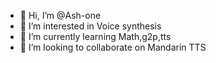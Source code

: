 - 👋 Hi, I’m @Ash-one
- 👀 I’m interested in Voice synthesis
- 🌱 I’m currently learning Math,g2p,tts
- 💞️ I’m looking to collaborate on Mandarin TTS


<!---
Ash-one/Ash-one is a ✨ special ✨ repository because its `README.md` (this file) appears on your GitHub profile.
You can click the Preview link to take a look at your changes.
--->
